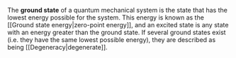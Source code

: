 The **ground state** of a quantum mechanical system is the state that has the lowest energy possible for the system. This energy is known as the [[Ground state energy|zero-point energy]], and an excited state is any state with an energy greater than the ground state. If several ground states exist (i.e. they have the same lowest possible energy), they are described as being [[Degeneracy|degenerate]].